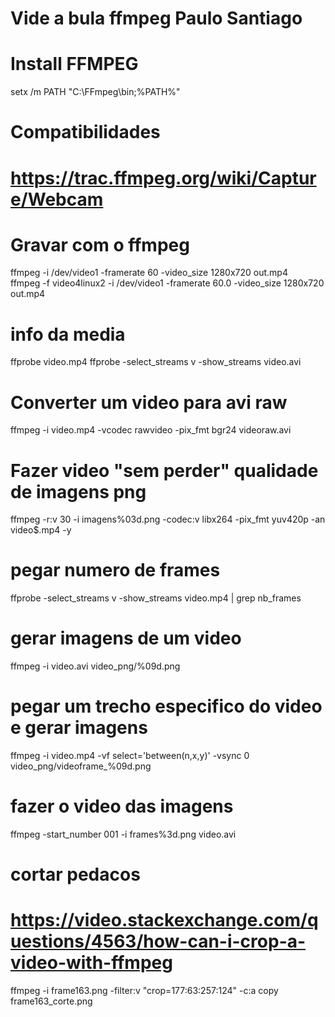 # Vide a bula ffmpeg Paulo Santiago

# Install FFMPEG
setx /m PATH "C:\FFmpeg\bin;%PATH%"

# Compatibilidades
# https://trac.ffmpeg.org/wiki/Capture/Webcam

# Gravar com o ffmpeg
ffmpeg -i /dev/video1 -framerate 60 -video_size 1280x720 out.mp4 \
ffmpeg -f video4linux2 -i /dev/video1 -framerate 60.0 -video_size 1280x720 out.mp4

# info da media
ffprobe video.mp4
ffprobe -select_streams v -show_streams video.avi

# Converter um video para avi raw
ffmpeg -i video.mp4 -vcodec rawvideo -pix_fmt bgr24 videoraw.avi

# Fazer video "sem perder" qualidade de imagens png
ffmpeg -r:v 30 -i imagens%03d.png -codec:v libx264 -pix_fmt yuv420p -an video$.mp4 -y

# pegar numero de frames
ffprobe -select_streams v -show_streams video.mp4 | grep nb_frames

# gerar imagens de um video
ffmpeg -i video.avi video_png/%09d.png

# pegar um trecho especifico do video e gerar imagens
ffmpeg -i video.mp4 -vf select='between(n\,x\,y)' -vsync 0 video_png/videoframe_%09d.png

# fazer o video das imagens
ffmpeg -start_number 001 -i frames%3d.png video.avi

# cortar pedacos
# https://video.stackexchange.com/questions/4563/how-can-i-crop-a-video-with-ffmpeg
ffmpeg -i frame163.png -filter:v "crop=177:63:257:124" -c:a copy frame163_corte.png
